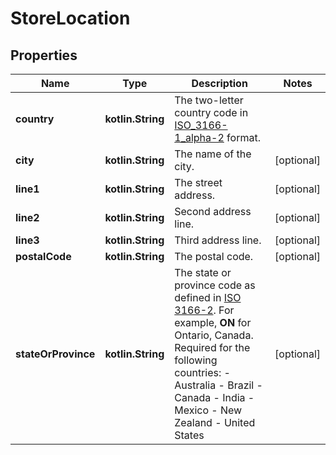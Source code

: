 
# StoreLocation

## Properties
Name | Type | Description | Notes
------------ | ------------- | ------------- | -------------
**country** | **kotlin.String** | The two-letter country code in [ISO_3166-1_alpha-2](https://en.wikipedia.org/wiki/ISO_3166-1_alpha-2) format. | 
**city** | **kotlin.String** | The name of the city. |  [optional]
**line1** | **kotlin.String** | The street address. |  [optional]
**line2** | **kotlin.String** | Second address line. |  [optional]
**line3** | **kotlin.String** | Third address line. |  [optional]
**postalCode** | **kotlin.String** | The postal code. |  [optional]
**stateOrProvince** | **kotlin.String** | The state or province code as defined in [ISO 3166-2](https://www.iso.org/standard/72483.html). For example, **ON** for Ontario, Canada.  Required for the following countries:  - Australia - Brazil - Canada - India - Mexico - New Zealand - United States |  [optional]



